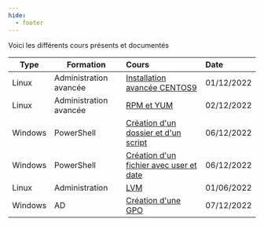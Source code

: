 ```yaml
---
hide:
  - footer
---
```


Voici les différents cours présents et documentés

| Type        | Formation                   | Cours                                                                                                                        |Date      |
| ----------- | ----------------------------|:-----------------------------------------------------------------------------------------------------------------------------|:---------|
|Linux        |   Administration avancée    |[Installation avancée CENTOS9](./Linux/Master/Administration%20avanc%C3%A9e/Installation%20avanc%C3%A9e%20CENTOS%209/index.md)|01/12/2022|
|Linux        |   Administration avancée    |[RPM et YUM](./Linux/Master/Administration%20avanc%C3%A9e/RPM-YUM/Index.md)                                                   |02/12/2022|
|Windows      |   PowerShell                |[Création d'un dossier et d'un script](./Windows/Powershell/Cr%C3%A9ation%20d'un%20dossier%2Bscript.md)                       |06/12/2022|
|Windows      |   PowerShell                |[Création d'un fichier avec user et date](./Windows/Powershell/Cr%C3%A9ation%20fichier%20avec%20user%20%2B%20date.md)         |06/12/2022|
|Linux        |   Administration            |[LVM](./Linux/Bachelor/LVM/index.md)                                                                                          |01/06/2022|
|Windows      |   AD                        |[Création d'une GPO](./Windows/Active%20directory/GPO.md)                                                                     |07/12/2022|
